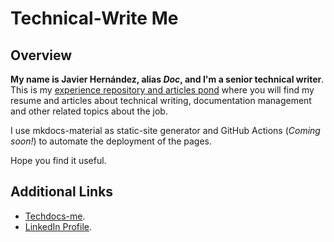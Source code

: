 # Technical-Write Me

## Overview  

**My name is Javier Hernández, alias _Doc_, and I'm a senior technical writer**. This is my [experience repository and articles pond](https://javierhf.github.io/techdocs-me/) where you will find my resume and articles about technical writing, documentation management and other related topics about the job.   

I use mkdocs-material as static-site generator and GitHub Actions (_Coming soon!_) to automate the deployment of the pages.

Hope you find it useful.

## Additional Links  

* [Techdocs-me](https://javierhf.github.io/techdocs-me/).
* [LinkedIn Profile](https://www.linkedin.com/in/javier-hernandez-fernandez/).
